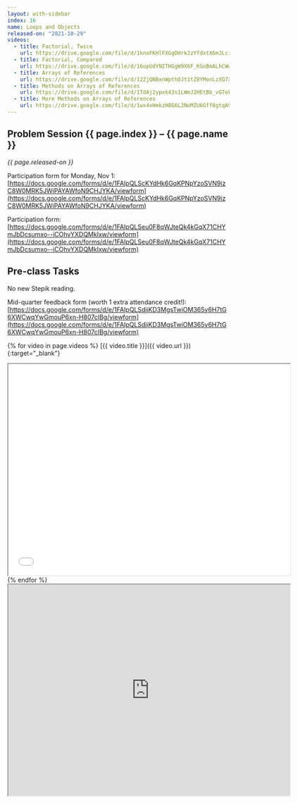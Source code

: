 ```yaml
---
layout: with-sidebar
index: 16
name: Loops and Objects
released-on: "2021-10-29"
videos:
  - title: Factorial, Twice
    url: https://drive.google.com/file/d/1knoFKHlFXGgDHrkJzYfdxtX6mJLcivPY
  - title: Factorial, Compared
    url: https://drive.google.com/file/d/16opUdYNITHGgW9X6F_KGoBmALhCWwZZx
  - title: Arrays of References
    url: https://drive.google.com/file/d/12ZjQNBxnWpthOJt1tZ8YMonLzXQ7XzCT
  - title: Methods on Arrays of References
    url: https://drive.google.com/file/d/1TdAj2ypxk43s1LWmJ2HEtBb_vGTokFuR
  - title: More Methods on Arrays of References
    url: https://drive.google.com/file/d/1wx4xHmkzH8G6L2NoMZU6Gff8gtqA9xGY
---
```


## Problem Session {{ page.index }} – {{ page.name }}

_{{ page.released-on }}_

Participation form for Monday, Nov 1: [https://docs.google.com/forms/d/e/1FAIpQLScKYdHk6GqKPNpYzoSVN9izC8W0MRK5JWiPAYAWfoN9CHJYKA/viewform](https://docs.google.com/forms/d/e/1FAIpQLScKYdHk6GqKPNpYzoSVN9izC8W0MRK5JWiPAYAWfoN9CHJYKA/viewform)

Participation form: [https://docs.google.com/forms/d/e/1FAIpQLSeu0F8qWJteQk4kGqX71CHYmJbDcsumxo--iCOhvYXDQMkIxw/viewform](https://docs.google.com/forms/d/e/1FAIpQLSeu0F8qWJteQk4kGqX71CHYmJbDcsumxo--iCOhvYXDQMkIxw/viewform)
## Pre-class Tasks

No new Stepik reading.

Mid-quarter feedback form (worth 1 extra attendance credit!): [https://docs.google.com/forms/d/e/1FAIpQLSdjiKD3MgsTwiOM365y6H7tG6XWCwqYwGmouP6xn-H807cIBg/viewform](https://docs.google.com/forms/d/e/1FAIpQLSdjiKD3MgsTwiOM365y6H7tG6XWCwqYwGmouP6xn-H807cIBg/viewform)

{% for video in page.videos %}
[{{ video.title }}]({{ video.url }}){:target="_blank"}
<iframe src="{{ video.url }}/preview" width="640" height="480" allow="autoplay"></iframe>
{% endfor %}


<iframe src="https://drive.google.com/file/d/13c0nuXCaJgXYGfhdiPNqbf2Iq1vkRR8q/preview" width="640" height="480" allow="autoplay"></iframe>